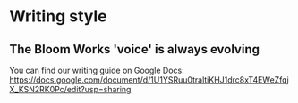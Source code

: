 # Writing style

## The Bloom Works 'voice' is always evolving

You can find our writing guide on Google Docs: https://docs.google.com/document/d/1U1YSRuu0traltiKHJ1drc8xT4EWeZfqjX_KSN2RK0Pc/edit?usp=sharing
